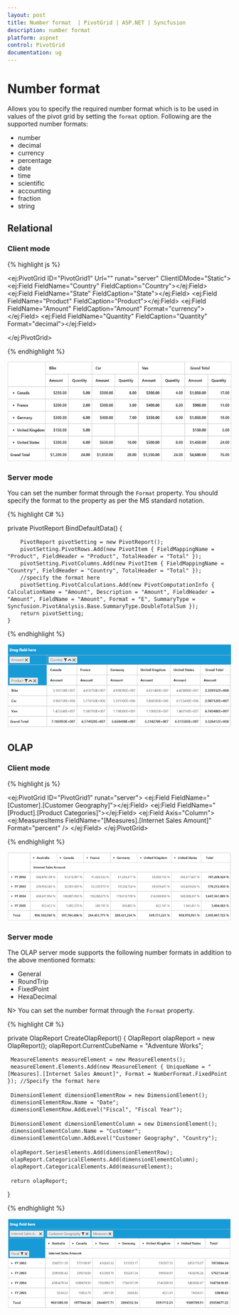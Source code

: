 ```yaml
---
layout: post
title: Number format  | PivotGrid | ASP.NET | Syncfusion
description: number format
platform: aspnet
control: PivotGrid
documentation: ug
---
```


# Number format

Allows you to specify the required number format which is to be used in values of the pivot grid by setting the `format` option. Following are the supported number formats:

* number
* decimal
* currency
* percentage
* date
* time
* scientific
* accounting
* fraction
* string

## Relational

### Client mode

{% highlight js %}

<ej:PivotGrid ID="PivotGrid1" Url="" runat="server" ClientIDMode="Static">
    <DataSource>
        <Rows>
            <ej:Field FieldName="Country" FieldCaption="Country"></ej:Field>
            <ej:Field FieldName="State" FieldCaption="State"></ej:Field>
        </Rows>
        <Columns>
            <ej:Field FieldName="Product" FieldCaption="Product"></ej:Field>
        </Columns>
        <Values>
            <ej:Field FieldName="Amount" FieldCaption="Amount" Format="currency"></ej:Field>
            <ej:Field FieldName="Quantity" FieldCaption="Quantity" Format="decimal"></ej:Field>
        </Values>
    </DataSource>
    <ClientSideEvents Load="onLoad" />

</ej:PivotGrid>

<script type="text/javascript">
        function onLoad(args) {
            args.model.dataSource.data = pivot_dataset; // Datasource
        }
</script>

{% endhighlight %}

![Number formatting in ASP NET pivot grid relational client mode](Number-Format_images/RelationalClient.png)

### Server mode

 You can set the number format through the `Format` property. You should specify the format to the property as per the MS standard notation.

{% highlight C# %}

private PivotReport BindDefaultData()
    {

        PivotReport pivotSetting = new PivotReport();
        pivotSetting.PivotRows.Add(new PivotItem { FieldMappingName = "Product", FieldHeader = "Product", TotalHeader = "Total" });
        pivotSetting.PivotColumns.Add(new PivotItem { FieldMappingName = "Country", FieldHeader = "Country", TotalHeader = "Total" });
        //specify the format here
        pivotSetting.PivotCalculations.Add(new PivotComputationInfo { CalculationName = "Amount", Description = "Amount", FieldHeader = "Amount", FieldName = "Amount", Format = "E", SummaryType = Syncfusion.PivotAnalysis.Base.SummaryType.DoubleTotalSum });
        return pivotSetting;
    }

{% endhighlight %}

![Number formatting in ASP NET pivot grid relational server mode](Number-Format_images/RelationalServer.png)

## OLAP

### Client mode

{% highlight js %}

<ej:PivotGrid ID="PivotGrid1" runat="server">
    <DataSource Catalog="Adventure Works DW 2008 SE" Cube="Adventure Works" Data="https://bi.syncfusion.com/olap/msmdpump.dll">
      <Rows>
        <ej:Field FieldName="[Customer].[Customer Geography]"></ej:Field>
      </Rows>
      <Columns>
       <ej:Field FieldName="[Product].[Product Categories]"></ej:Field>
      </Columns>
      <Values>
       <ej:Field Axis="Column">
      <Measures>
       <ej:MeasuresItems FieldName="[Measures].[Internet Sales Amount]" Format="percent" />
      </Measures>
     </ej:Field>
    </Values>
</DataSource>
</ej:PivotGrid>

<script type="text/javascript">
       //...
</script>

{% endhighlight %}

![Number formatting in ASP NET pivot grid OLAP client mode](Number-Format_images/OlapClient.png)

### Server mode

 The OLAP server mode supports the following number formats in addition to the above mentioned formats:
* General
* RoundTrip
* FixedPoint
* HexaDecimal

N> You can set the number format through the `Format` property.

{% highlight C# %}

private OlapReport CreateOlapReport()
{
     OlapReport olapReport = new OlapReport();
     olapReport.CurrentCubeName = "Adventure Works";

     MeasureElements measureElement = new MeasureElements();
     measureElement.Elements.Add(new MeasureElement { UniqueName = "[Measures].[Internet Sales Amount]", Format = NumberFormat.FixedPoint }); //Specify the format here

     DimensionElement dimensionElementRow = new DimensionElement();
     dimensionElementRow.Name = "Date";
     dimensionElementRow.AddLevel("Fiscal", "Fiscal Year");

     DimensionElement dimensionElementColumn = new DimensionElement();
     dimensionElementColumn.Name = "Customer";
     dimensionElementColumn.AddLevel("Customer Geography", "Country");

     olapReport.SeriesElements.Add(dimensionElementRow);
     olapReport.CategoricalElements.Add(dimensionElementColumn);
     olapReport.CategoricalElements.Add(measureElement);

     return olapReport;
}

{% endhighlight %}

![Number formatting in ASP NET pivot grid OLAP server mode](Number-Format_images/OlapServer.png)